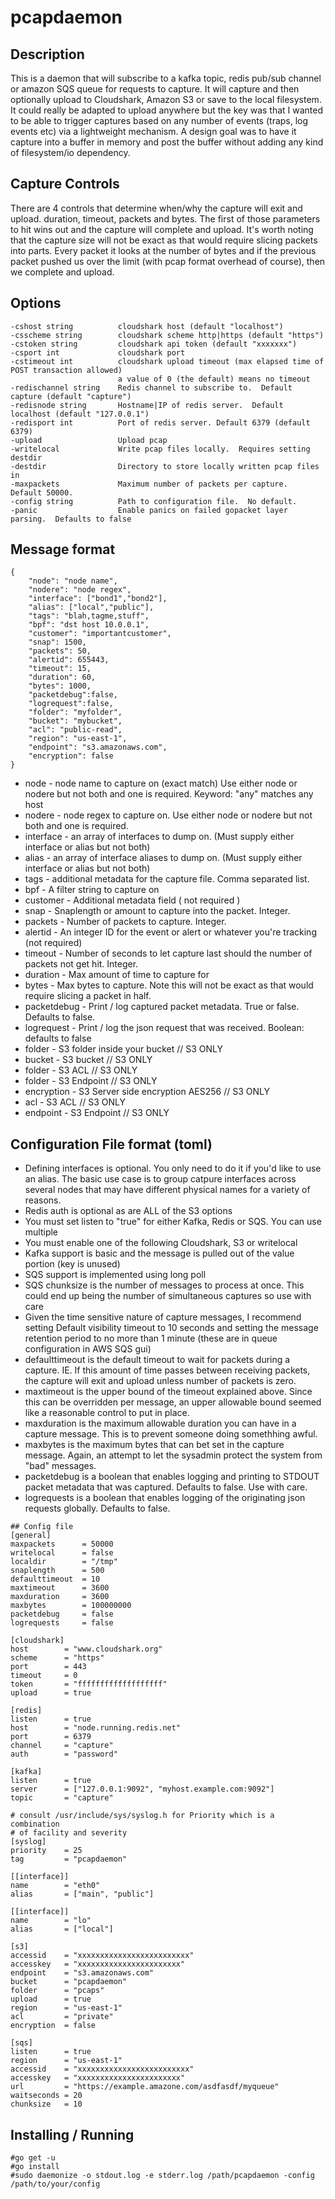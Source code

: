 # pcapdaemon

## Description
This is a daemon that will subscribe to a kafka topic, redis pub/sub channel or amazon SQS queue for requests to capture.  It will capture and then optionally upload to Cloudshark, Amazon S3 or save to the local filesystem.  It could really be adapted to upload anywhere but the key was that I wanted to be able to trigger captures based on any number of events (traps, log events etc) via a lightweight mechanism.  A design goal was to have it capture into a buffer in memory and post the buffer without adding any kind of filesystem/io dependency.  

## Capture Controls
There are 4 controls that determine when/why the capture will exit and upload.  duration, timeout, packets and bytes.  The first of those parameters to hit wins out and the capture will complete and upload.  It's worth noting that the capture size will not be exact as that would require slicing packets into parts.  Every packet it looks at the number of bytes and if the previous packet pushed us over the limit (with pcap format overhead of course), then we complete and upload.

## Options
    -cshost string          cloudshark host (default "localhost")
    -csscheme string        cloudshark scheme http|https (default "https")
    -cstoken string         cloudshark api token (default "xxxxxxx")
    -csport int             cloudshark port
    -cstimeout int          cloudshark upload timeout (max elapsed time of POST transaction allowed)
                            a value of 0 (the default) means no timeout
    -redischannel string    Redis channel to subscribe to.  Default capture (default "capture")
    -redisnode string       Hostname|IP of redis server.  Default localhost (default "127.0.0.1")
    -redisport int          Port of redis server. Default 6379 (default 6379)
    -upload                 Upload pcap
    -writelocal             Write pcap files locally.  Requires setting destdir
    -destdir                Directory to store locally written pcap files in
    -maxpackets             Maximum number of packets per capture.  Default 50000.
    -config string          Path to configuration file.  No default.
    -panic                  Enable panics on failed gopacket layer parsing.  Defaults to false
    
## Message format
    {
        "node": "node name",
        "nodere": "node regex",
        "interface": ["bond1","bond2"],
        "alias": ["local","public"],
        "tags": "blah,tagme,stuff",
        "bpf": "dst host 10.0.0.1",
        "customer": "importantcustomer",
        "snap": 1500,
        "packets": 50,
        "alertid": 655443,
        "timeout": 15,
        "duration": 60,
        "bytes": 1000,
        "packetdebug":false,
        "logrequest":false,
		"folder": "myfolder",
		"bucket": "mybucket",
		"acl": "public-read",
		"region": "us-east-1",
		"endpoint": "s3.amazonaws.com",
		"encryption": false
    }
    
 * node - node name to capture on (exact match) Use either node or nodere but not both and one is required. Keyword: "any" matches any host
 * nodere - node regex to capture on.  Use either node or nodere but not both and one is required.
 * interface - an array of interfaces to dump on. (Must supply either interface or alias but not both)
 * alias - an array of interface aliases to dump on.  (Must supply either interface or alias but not both)
 * tags - additional metadata for the capture file.  Comma separated list.
 * bpf - A filter string to capture on
 * customer - Additional metadata field ( not required )
 * snap - Snaplength or amount to capture into the packet.  Integer.
 * packets - Number of packets to capture.  Integer.
 * alertid - An integer ID for the event or alert or whatever you're tracking (not required)
 * timeout - Number of seconds to let capture last should the number of packets not get hit.  Integer.
 * duration - Max amount of time to capture for
 * bytes - Max bytes to capture.  Note this will not be exact as that would require slicing a packet in half.
 * packetdebug - Print / log captured packet metadata.  True or false.  Defaults to false.
 * logrequest - Print / log the json request that was received.  Boolean: defaults to false
 * folder - S3 folder inside your bucket // S3 ONLY
 * bucket - S3 bucket // S3 ONLY
 * folder - S3 ACL // S3 ONLY
 * folder - S3 Endpoint // S3 ONLY
 * encryption - S3 Server side encryption AES256 // S3 ONLY
 * acl - S3 ACL // S3 ONLY
 * endpoint - S3 Endpoint // S3 ONLY

## Configuration File format (toml)
 * Defining interfaces is optional.  You only need to do it if you'd like to use an alias.  The basic use case is to group catpure interfaces across several nodes that may have different physical names for a variety of reasons.
 * Redis auth is optional as are ALL of the S3 options 
 * You must set listen to "true" for either Kafka, Redis or SQS.  You can use multiple
 * You must enable one of the following Cloudshark, S3 or writelocal
 * Kafka support is basic and the message is pulled out of the value portion (key is unused)
 * SQS support is implemented using long poll
 * SQS chunksize is the number of messages to process at once.  This could end up being the number of simultaneous captures so use with care
 * Given the time sensitive nature of capture messages, I recommend setting Default visibility timeout to 10 seconds and setting the message retention period to no more than 1 minute (these are in queue configuration in AWS SQS gui)
 * defaulttimeout is the default timeout to wait for packets during a capture.  IE.  If this amount of time passes between receiving packets, the capture will exit and upload unless number of packets is zero.
 * maxtimeout is the upper bound of the timeout explained above.  Since this can be overridden per message, an upper allowable bound seemed like a reasonable control to put in place.
 * maxduration is the maximum allowable duration you can have in a capture message.  This is to prevent someone doing somethhing awful.
 * maxbytes is the maximum bytes that can bet set in the capture message.  Again, an attempt to let the sysadmin protect the system from "bad" messages.
 * packetdebug is a boolean that enables logging and printing to STDOUT packet metadata that was captured.  Defaults to false. Use with care.
 * logrequests is a boolean that enables logging of the originating json requests globally.  Defaults to false.
``` 
## Config file
[general]
maxpackets      = 50000
writelocal      = false
localdir        = "/tmp"
snaplength      = 500
defaulttimeout  = 10
maxtimeout      = 3600
maxduration     = 3600
maxbytes        = 100000000
packetdebug     = false
logrequests     = false

[cloudshark]
host        = "www.cloudshark.org"
scheme      = "https"
port        = 443
timeout     = 0
token       = "fffffffffffffffffff"
upload      = true

[redis]
listen		= true
host        = "node.running.redis.net"
port        = 6379
channel     = "capture"
auth		= "password"

[kafka]
listen      = true
server      = ["127.0.0.1:9092", "myhost.example.com:9092"]
topic       = "capture"

# consult /usr/include/sys/syslog.h for Priority which is a combination 
# of facility and severity
[syslog]
priority    = 25
tag         = "pcapdaemon"

[[interface]]
name        = "eth0"
alias       = ["main", "public"]

[[interface]]
name        = "lo"
alias       = ["local"]

[s3]
accessid	= "xxxxxxxxxxxxxxxxxxxxxxxxx"
accesskey	= "xxxxxxxxxxxxxxxxxxxxxxx"
endpoint	= "s3.amazonaws.com"
bucket		= "pcapdaemon"
folder		= "pcaps"
upload		= true
region		= "us-east-1"
acl			= "private"
encryption	= false

[sqs]
listen		= true
region		= "us-east-1"
accessid	= "xxxxxxxxxxxxxxxxxxxxxxxxx"
accesskey	= "xxxxxxxxxxxxxxxxxxxxxxx"
url			= "https://example.amazone.com/asdfasdf/myqueue"
waitseconds = 20
chunksize	= 10
```
## Installing / Running 
```
#go get -u
#go install
#sudo daemonize -o stdout.log -e stderr.log /path/pcapdaemon -config /path/to/your/config
